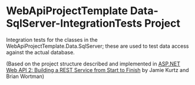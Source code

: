 ﻿# WebApiProjectTemplate Data-SqlServer-IntegrationTests Project

Integration tests for the classes in the WebApiProjectTemplate.Data.SqlServer; these are used to test data access against the actual database.

(Based on the project structure described and implemented in [ASP.NET Web API 2: Building a REST Service from Start to Finish](http://www.amazon.com/ASP-NET-Web-API-Building-Service/dp/1484201108/ref=sr_1_1?ie=UTF8&qid=1429269153&sr=8-1&keywords=9781484201107) by Jamie Kurtz and Brian Wortman)